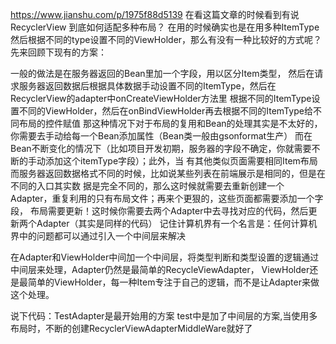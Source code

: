 https://www.jianshu.com/p/1975f88d5139 在看这篇文章的时候看到有说RecyclerView 到底如何适配多种布局？
在用的时候确实也是在用多种ItemType然后根据不同的type设置不同的ViewHolder，那么有没有一种比较好的方式呢？
先来回顾下现有的方案：
 
 一般的做法是在服务器返回的Bean里加一个字段，用以区分Item类型，
 然后在请求服务器返回数据后根据具体数据手动设置不同的ItemType，然后在RecyclerView的adapter中onCreateViewHolder方法里
 根据不同的ItemType设置不同的ViewHolder，然后在onBindViewHolder再去根据不同的ItemType给不同布局的控件赋值
 那这种情况下对于布局的复用和Bean的处理其实是不太好的，你需要去手动给每一个Bean添加属性（Bean类一般由gsonformat生产）
 而在Bean不断变化的情况下（比如项目开发初期，服务器的字段不确定，你就需要不断的手动添加这个itemType字段）；此外，当
 有其他类似页面需要相同Item布局而服务器返回数据格式不同的时候，比如说某些列表在前端展示是相同的，但是在不同的入口其实数
 据是完全不同的，那么这时候就需要去重新创建一个Adapter，重复利用的只有布局文件；再来个更狠的，这些页面都需要添加一个字段，
 布局需要更新！这时候你需要去两个Adapter中去寻找对应的代码，然后更新两个Adapter（其实是同样的代码）
 记住计算机界有一个名言是：任何计算机界中的问题都可以通过引入一个中间层来解决

 在Adapter和ViewHolder中间加一个中间层，将类型判断和类型设置的逻辑通过中间层来处理，Adapter仍然是最简单的RecycleViewAdapter，
 ViewHolder还是最简单的ViewHolder，每一种Item专注于自己的逻辑，而不是让Adapter来做这个处理。

 说下代码：TestAdapter是最开始用的方案
 test中是加了中间层的方案,当使用多布局时，不断的创建RecyclerViewAdapterMiddleWare就好了